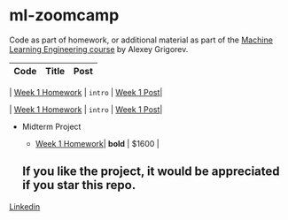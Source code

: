 # ml-zoomcamp

Code as part of homework, or additional material as part of the [Machine Learning Engineering course](https://github.com/alexeygrigorev/mlbookcamp-code/tree/master/course-zoomcamp) by Alexey Grigorev.

| Code | Title | Post |
| :--- | :---: | ---: |

| [Week 1 Homework](https://github.com/alejomaar/Machine-Learning-Zoomcamp/tree/main/Week%201)
| `intro`
| [Week 1 Post](https://www.linkedin.com/feed/update/urn:li:activity:6991631483010482176/)|

| [Week 1 Homework](https://github.com/alejomaar/Machine-Learning-Zoomcamp/tree/main/Week%201)
| `intro`
| [Week 1 Post](https://www.linkedin.com/feed/update/urn:li:activity:6991631483010482176/)|

- Midterm Project

  - [Week 1 Homework](https://github.com/alejomaar/Machine-Learning-Zoomcamp/tree/main/Week%201)| **bold** | $1600 |

  ## If you like the project, it would be appreciated if you star this repo.

[Linkedin](https://www.linkedin.com/in/manuelalejandroaponte/)
